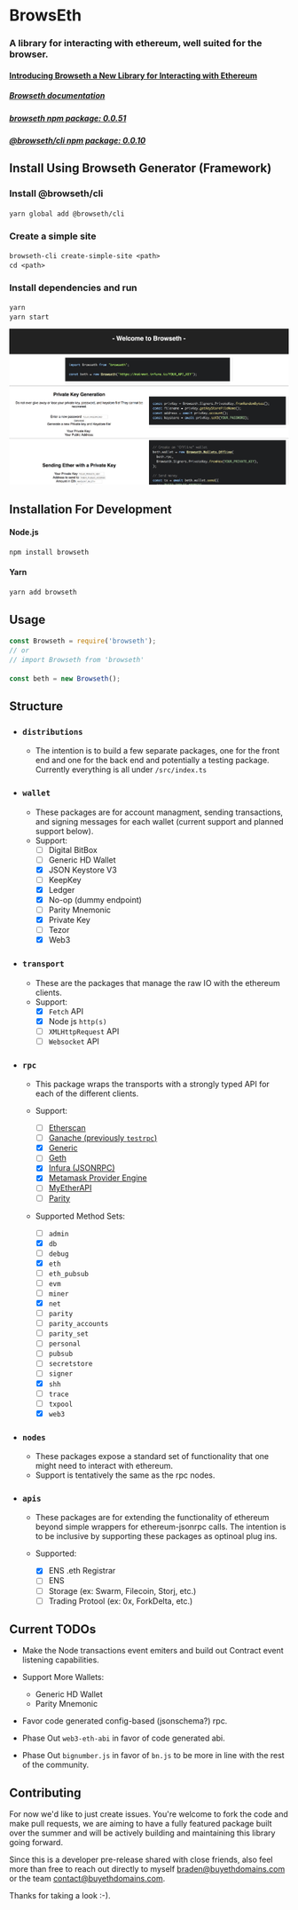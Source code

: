 # BrowsEth

### A library for interacting with ethereum, well suited for the browser.

#### [Introducing Browseth a New Library for Interacting with Ethereum](https://medium.com/buyethdomains/introducing-browseth-a-new-library-for-interacting-with-ethereum-795d18e7b87d)

##### [Browseth documentation](https://buyethdomains.github.io/browseth/)

##### [browseth npm package: 0.0.51](https://www.npmjs.com/package/browseth)

##### [@browseth/cli npm package: 0.0.10](https://www.npmjs.com/package/@browseth/cli)

## Install Using Browseth Generator (Framework)

### Install @browseth/cli

`yarn global add @browseth/cli`

### Create a simple site

`browseth-cli create-simple-site <path>`<br/> `cd <path>`

### Install dependencies and run

`yarn`<br/> `yarn start`

![Sample Site](screenshot.png 'Sample Site')

## Installation For Development

#### Node.js

`npm install browseth`

#### Yarn

`yarn add browseth`

## Usage

```javascript
const Browseth = require('browseth');
// or
// import Browseth from 'browseth'

const beth = new Browseth();
```

## Structure

- ### `distributions`

  - The intention is to build a few separate packages, one for the front end and
    one for the back end and potentially a testing package. Currently everything
    is all under `/src/index.ts`

- ### `wallet`

  - These packages are for account managment, sending transactions, and signing
    messages for each wallet (current support and planned support below).
  - Support:
    - [ ] Digital BitBox
    - [ ] Generic HD Wallet
    - [x] JSON Keystore V3
    - [ ] KeepKey
    - [x] Ledger
    - [x] No-op (dummy endpoint)
    - [ ] Parity Mnemonic
    - [x] Private Key
    - [ ] Tezor
    - [x] Web3

- ### `transport`

  - These are the packages that manage the raw IO with the ethereum clients.
  - Support:
    - [x] `Fetch` API
    - [x] Node js `http(s)`
    - [ ] `XMLHttpRequest` API
    - [ ] `Websocket` API

- ### `rpc`

  - This package wraps the transports with a strongly typed API for each of the
    different clients.

  - Support:

    - [ ] [Etherscan](https://etherscan.io/apis)
    - [ ] [Ganache (previously `testrpc`)](https://github.com/trufflesuite/ganache)
    - [x] [Generic](https://github.com/ethereum/wiki/wiki/JSON-RPC)
    - [ ] [Geth](https://github.com/ethereum/go-ethereum/wiki/Management-APIs)
    - [x] [Infura (JSONRPC)](https://infura.io)
    - [x] [Metamask Provider Engine](https://github.com/MetaMask/provider-engine)
    - [ ] [MyEtherAPI](https://www.myetherapi.com)
    - [ ] [Parity](https://wiki.parity.io/JSONRPC)

  - Supported Method Sets:
    - [ ] `admin`
    - [x] `db`
    - [ ] `debug`
    - [x] `eth`
    - [ ] `eth_pubsub`
    - [ ] `evm`
    - [ ] `miner`
    - [x] `net`
    - [ ] `parity`
    - [ ] `parity_accounts`
    - [ ] `parity_set`
    - [ ] `personal`
    - [ ] `pubsub`
    - [ ] `secretstore`
    - [ ] `signer`
    - [x] `shh`
    - [ ] `trace`
    - [ ] `txpool`
    - [x] `web3`

- ### `nodes`

  - These packages expose a standard set of functionality that one might need to
    interact with ethereum.
  - Support is tentatively the same as the rpc nodes.

* ### `apis`

  - These packages are for extending the functionality of ethereum beyond simple
    wrappers for ethereum-jsonrpc calls. The intention is to be inclusive by
    supporting these packages as optinoal plug ins.

  - Supported:
    - [x] ENS .eth Registrar
    - [ ] ENS
    - [ ] Storage (ex: Swarm, Filecoin, Storj, etc.)
    - [ ] Trading Protool (ex: 0x, ForkDelta, etc.)

## Current TODOs

- Make the Node transactions event emiters and build out Contract event
  listening capabilities.
- Support More Wallets:

  - Generic HD Wallet
  - Parity Mnemonic

- Favor code generated config-based (jsonschema?) rpc.
- Phase Out `web3-eth-abi` in favor of code generated abi.
- Phase Out `bignumber.js` in favor of `bn.js` to be more in line with the rest
  of the community.

## Contributing

For now we'd like to just create issues. You're welcome to fork the code and
make pull requests, we are aiming to have a fully featured package built over
the summer and will be actively building and maintaining this library going
forward.

Since this is a developer pre-release shared with close friends, also feel more
than free to reach out directly to myself braden@buyethdomains.com or the team
contact@buyethdomains.com.

Thanks for taking a look :-).
